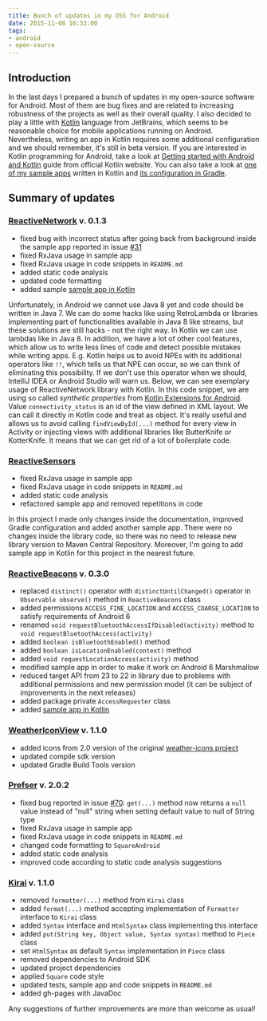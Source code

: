 ```yaml
---
title: Bunch of updates in my OSS for Android
date: 2015-11-08 16:53:00
tags:
- android
- open-source
---
```


Introduction
------------

In the last days I prepared a bunch of updates in my open-source software for Android. Most of them are bug fixes and are related to increasing robustness of the projects as well as their overall quality. I also decided to play a little with [Kotlin](https://kotlinlang.org/) language from JetBrains, which seems to be reasonable choice for mobile applications running on Android. Nevertheless, writing an app in Kotlin requires some additional configuration and we should remember, it's still in beta version. If you are interested in Kotlin programming for Android, take a look at [Getting started with Android and Kotlin](https://kotlinlang.org/docs/tutorials/kotlin-android.html) guide from official Kotlin website. You can also take a look at [one of my sample apps](https://github.com/pwittchen/ReactiveNetwork/tree/master/app-kotlin) written in Kotlin and [its configuration in Gradle](https://github.com/pwittchen/ReactiveNetwork/blob/master/app-kotlin/build.gradle).

Summary of updates
------------------

### [ReactiveNetwork](https://github.com/pwittchen/ReactiveNetwork) v. 0.1.3

*   fixed bug with incorrect status after going back from background inside the sample app reported in issue [#31](https://github.com/pwittchen/ReactiveNetwork/issues/31)
*   fixed RxJava usage in sample app
*   fixed RxJava usage in code snippets in `README.md`
*   added static code analysis
*   updated code formatting
*   added sample [sample app in Kotlin](https://github.com/pwittchen/ReactiveNetwork/tree/master/app-kotlin)

Unfortunately, in Android we cannot use Java 8 yet and code should be written in Java 7. We can do some hacks like using RetroLambda or libraries implementing part of functionalities available in Java 8 like streams, but these solutions are still hacks - not the right way. In Kotlin we can use lambdas like in Java 8. In addition, we have a lot of other cool features, which allow us to write less lines of code and detect possible mistakes while writing apps. E.g. Kotlin helps us to avoid NPEs with its additional operators like `!!`, which tells us that NPE can occur, so we can think of eliminating this possibility. If we don't use this operator when we should, IntelliJ IDEA or Android Studio will warn us. Below, we can see exemplary usage of ReactiveNetwork library with Kotlin. In this code snippet, we are using so called _synthetic properties_ from [Kotlin Extensions for Android](https://kotlinlang.org/docs/tutorials/android-plugin.html). Value `connectivity_status` is an id of the view defined in XML layout. We can call it directly in Kotlin code and treat as object. It's really useful and allows us to avoid calling `findViewById(...)` method for every view in Activity or injecting views with additional libraries like ButterKnife or KotterKnife. It means that we can get rid of a lot of boilerplate code.

### [ReactiveSensors](https://github.com/pwittchen/ReactiveSensors)

*   fixed RxJava usage in sample app
*   fixed RxJava usage in code snippets in `README.md`
*   added static code analysis
*   refactored sample app and removed repetitions in code

In this project I made only changes inside the documentation, improved Gradle configuration and added another sample app. There were no changes inside the library code, so there was no need to release new library version to Maven Central Repository. Moreover, I'm going to add sample app in Kotlin for this project in the nearest future.

### [ReactiveBeacons](https://github.com/pwittchen/ReactiveBeacons) v. 0.3.0

*   replaced `distinct()` operator with `distinctUntilChanged()` operator in `Observable observe()` method in `ReactiveBeacons` class
*   added permissions `ACCESS_FINE_LOCATION` and `ACCESS_COARSE_LOCATION` to satisfy requirements of Android 6
*   renamed `void requestBluetoothAccessIfDisabled(activity)` method to `void requestBluetoothAccess(activity)`
*   added `boolean isBluetoothEnabled()` method
*   added `boolean isLocationEnabled(context)` method
*   added `void requestLocationAccess(activity)` method
*   modified sample app in order to make it work on Android 6 Marshmallow
*   reduced target API from 23 to 22 in library due to problems with additional permissions and new permission model (it can be subject of improvements in the next releases)
*   added package private `AccessRequester` class
*   added [sample app in Kotlin](https://github.com/pwittchen/ReactiveBeacons/tree/master/app-kotlin)

### [WeatherIconView](https://github.com/pwittchen/WeatherIconView) v. 1.1.0

*   added icons from 2.0 version of the original [weather-icons project](https://github.com/erikflowers/weather-icons/)
*   updated compile sdk version
*   updated Gradle Build Tools version

### [Prefser](https://github.com/pwittchen/prefser) v. 2.0.2

*   fixed bug reported in issue [#70](https://github.com/pwittchen/prefser/issues/70): `get(...)` method now returns a `null` value instead of "null" string when setting default value to null of String type
*   fixed RxJava usage in sample app
*   fixed RxJava usage in code snippets in `README.md`
*   changed code formatting to `SquareAndroid`
*   added static code analysis
*   improved code according to static code analysis suggestions

### [Kirai](https://github.com/pwittchen/kirai) v. 1.1.0

*   removed `formatter(...)` method from `Kirai` class
*   added `format(...)` method accepting implementation of `Formatter` interface to `Kirai` class
*   added `Syntax` interface and `HtmlSyntax` class implementing this interface
*   added `put(String key, Object value, Syntax syntax)` method to `Piece` class
*   set `HtmlSyntax` as default `Syntax` implementation in `Piece` class
*   removed dependencies to Android SDK
*   updated project dependencies
*   applied `Square` code style
*   updated tests, sample app and code snippets in `README.md`
*   added gh-pages with JavaDoc

Any suggestions of further improvements are more than welcome as usual!
